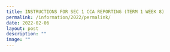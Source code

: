 ```yaml
---
title: INSTRUCTIONS FOR SEC 1 CCA REPORTING (TERM 1 WEEK 8)
permalink: /information/2022/permalink/
date: 2022-02-06
layout: post
description: ""
image: ""
---
```

